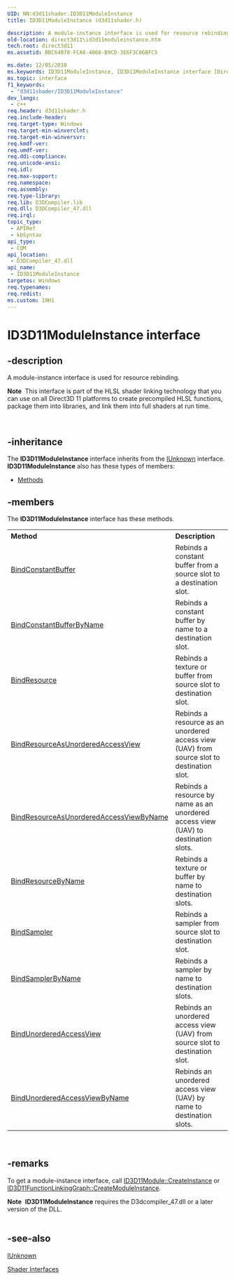 ```yaml
---
UID: NN:d3d11shader.ID3D11ModuleInstance
title: ID3D11ModuleInstance (d3d11shader.h)

description: A module-instance interface is used for resource rebinding.
old-location: direct3d11\id3d11moduleinstance.htm
tech.root: direct3d11
ms.assetid: BBC64078-FCA8-4868-B9CD-3E6F3C86BFC5

ms.date: 12/05/2018
ms.keywords: ID3D11ModuleInstance, ID3D11ModuleInstance interface [Direct3D 11], ID3D11ModuleInstance interface [Direct3D 11],described, d3d11shader/ID3D11ModuleInstance, direct3d11.id3d11moduleinstance
ms.topic: interface
f1_keywords: 
 - "d3d11shader/ID3D11ModuleInstance"
dev_langs:
 - c++
req.header: d3d11shader.h
req.include-header: 
req.target-type: Windows
req.target-min-winverclnt: 
req.target-min-winversvr: 
req.kmdf-ver: 
req.umdf-ver: 
req.ddi-compliance: 
req.unicode-ansi: 
req.idl: 
req.max-support: 
req.namespace: 
req.assembly: 
req.type-library: 
req.lib: D3DCompiler.lib
req.dll: D3DCompiler_47.dll
req.irql: 
topic_type:
 - APIRef
 - kbSyntax
api_type:
 - COM
api_location:
 - D3DCompiler_47.dll
api_name:
 - ID3D11ModuleInstance
targetos: Windows
req.typenames: 
req.redist: 
ms.custom: 19H1
---
```


# ID3D11ModuleInstance interface


## -description


A module-instance interface is used for resource rebinding. <div class="alert"><b>Note</b>  This interface is part of the HLSL shader linking technology that you can use on all Direct3D 11 platforms to create precompiled HLSL functions, package them into libraries, and link them into full shaders at run time.
          </div>
<div> </div>



## -inheritance

The <b xmlns:loc="http://microsoft.com/wdcml/l10n">ID3D11ModuleInstance</b> interface inherits from the <a href="https://docs.microsoft.com/windows/desktop/api/unknwn/nn-unknwn-iunknown">IUnknown</a> interface. <b>ID3D11ModuleInstance</b> also has these types of members:
<ul>
<li><a href="https://docs.microsoft.com/">Methods</a></li>
</ul>

## -members

The <b>ID3D11ModuleInstance</b> interface has these methods.
<table class="members" id="memberListMethods">
<tr>
<th align="left" width="37%">Method</th>
<th align="left" width="63%">Description</th>
</tr>
<tr data="declared;">
<td align="left" width="37%">
<a href="https://docs.microsoft.com/windows/desktop/api/d3d11shader/nf-d3d11shader-id3d11moduleinstance-bindconstantbuffer">BindConstantBuffer</a>
</td>
<td align="left" width="63%">
Rebinds a constant buffer from a source slot to a destination slot.

</td>
</tr>
<tr data="declared;">
<td align="left" width="37%">
<a href="https://docs.microsoft.com/windows/desktop/api/d3d11shader/nf-d3d11shader-id3d11moduleinstance-bindconstantbufferbyname">BindConstantBufferByName</a>
</td>
<td align="left" width="63%">
Rebinds a constant buffer by name to a destination slot.

</td>
</tr>
<tr data="declared;">
<td align="left" width="37%">
<a href="https://docs.microsoft.com/windows/desktop/api/d3d11shader/nf-d3d11shader-id3d11moduleinstance-bindresource">BindResource</a>
</td>
<td align="left" width="63%">
Rebinds a texture or buffer from source slot to destination slot.

</td>
</tr>
<tr data="declared;">
<td align="left" width="37%">
<a href="https://docs.microsoft.com/windows/desktop/api/d3d11shader/nf-d3d11shader-id3d11moduleinstance-bindresourceasunorderedaccessview">BindResourceAsUnorderedAccessView</a>
</td>
<td align="left" width="63%">
Rebinds a resource as an unordered access view (UAV) from source slot to destination slot.

</td>
</tr>
<tr data="declared;">
<td align="left" width="37%">
<a href="https://docs.microsoft.com/windows/desktop/api/d3d11shader/nf-d3d11shader-id3d11moduleinstance-bindresourceasunorderedaccessviewbyname">BindResourceAsUnorderedAccessViewByName</a>
</td>
<td align="left" width="63%">
Rebinds a resource by name as an unordered access view (UAV) to destination slots.

</td>
</tr>
<tr data="declared;">
<td align="left" width="37%">
<a href="https://docs.microsoft.com/windows/desktop/api/d3d11shader/nf-d3d11shader-id3d11moduleinstance-bindresourcebyname">BindResourceByName</a>
</td>
<td align="left" width="63%">
Rebinds a texture or buffer by name to destination slots.

</td>
</tr>
<tr data="declared;">
<td align="left" width="37%">
<a href="https://docs.microsoft.com/windows/desktop/api/d3d11shader/nf-d3d11shader-id3d11moduleinstance-bindsampler">BindSampler</a>
</td>
<td align="left" width="63%">
Rebinds a sampler from source slot to destination slot.

</td>
</tr>
<tr data="declared;">
<td align="left" width="37%">
<a href="https://docs.microsoft.com/windows/desktop/api/d3d11shader/nf-d3d11shader-id3d11moduleinstance-bindsamplerbyname">BindSamplerByName</a>
</td>
<td align="left" width="63%">
Rebinds a sampler by name to destination slots.

</td>
</tr>
<tr data="declared;">
<td align="left" width="37%">
<a href="https://docs.microsoft.com/windows/desktop/api/d3d11shader/nf-d3d11shader-id3d11moduleinstance-bindunorderedaccessview">BindUnorderedAccessView</a>
</td>
<td align="left" width="63%">
Rebinds an unordered access view (UAV) from source slot to destination slot.

</td>
</tr>
<tr data="declared;">
<td align="left" width="37%">
<a href="https://docs.microsoft.com/windows/desktop/api/d3d11shader/nf-d3d11shader-id3d11moduleinstance-bindunorderedaccessviewbyname">BindUnorderedAccessViewByName</a>
</td>
<td align="left" width="63%">
Rebinds an unordered access view (UAV) by name to destination slots.

</td>
</tr>
</table> 


## -remarks



To get a module-instance interface, call <a href="https://docs.microsoft.com/windows/desktop/api/d3d11shader/nf-d3d11shader-id3d11module-createinstance">ID3D11Module::CreateInstance</a> or <a href="https://docs.microsoft.com/windows/desktop/api/d3d11shader/nf-d3d11shader-id3d11functionlinkinggraph-createmoduleinstance">ID3D11FunctionLinkingGraph::CreateModuleInstance</a>.
      

<div class="alert"><b>Note</b>  <b>ID3D11ModuleInstance</b> requires the D3dcompiler_47.dll or a later version of the DLL.
      </div>
<div> </div>



## -see-also




<a href="https://docs.microsoft.com/windows/desktop/api/unknwn/nn-unknwn-iunknown">IUnknown</a>



<a href="https://docs.microsoft.com/windows/desktop/direct3d11/d3d11-graphics-reference-d3d11-shader-interfaces">Shader Interfaces</a>
 

 

